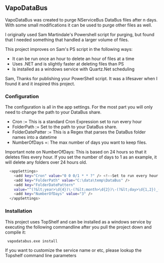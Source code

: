 ## VapoDataBus
VapoDataBus was created to purge NServiceBus DataBus files after n days.  With some small modifications it can be used to purge other files as well. 

I originally used Sam Martindale's Powershell script for purging, but found that I needed something that handled a larger volume of files.

This project improves on Sam's PS script in the following ways:
- It can be run once an hour to delete an hour of files at a time
- Uses .NET and is slightly faster at deleting files than PS
- Is installed as a windows service with Quartz.Net scheduling

Sam, Thanks for publishing your PowerShell script.  It was a lifesaver when I found it and it inspired this project.

### Configuration
The configuration is all in the app settings.  For the most part you will only need to change the path to your DataBus share.

- Cron := This is a standard Cron Expression set to run every hour
- FolderPath := Set to the path to your DataBus share.
- FolderDatePatter := This is a Regex that parses the DataBus folder names into a datetime
- NumberOfDays =: The max number of days you want to keep files.

Important note on NumberOfDays: 
This is based on 24 hours so that it deletes files every hour.  If you set the number of days to 1 as an example, it will delete any folders over 24 hours old.

```sh
  <appSettings>
    <add key="Cron" value="0 0 0/1 * * ?" /> <!--Set to run every hour -->
    <add key="FolderPath" value="C:\data\temp\DataBus" /> 
    <add key="FolderDatePattern"
    value="^(?&lt;year>\d{4})\-(?&lt;month>\d{2})\-(?&lt;day>\d{1,2})_(?&lt;hour>\d{1,2})" />
    <add key="NumberOfDays" value="3" />
  </appSettings>
```

### Installation

This project uses TopShelf and can be installed as a windows service by executing the following commandline after you pull the project down and compile it:

```sh
 vapodatabus.exe install
```

If you want to customize the service name or etc, please lookup the Topshelf command line parameters